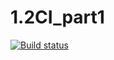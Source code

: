 # 1.2CI_part1
[![Build status](https://ci.appveyor.com/api/projects/status/anxth089wph6dvhd/branch/master?svg=true)](https://ci.appveyor.com/project/elenaslavutina/1-2ci-part1/branch/master)
